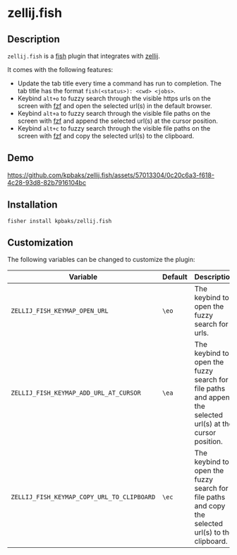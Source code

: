 # zellij.fish

## Description

`zellij.fish` is a [fish](https://fishshell.com) plugin that integrates with [zellij](https://zellij.dev/).

It comes with the following features:

- Update the tab title every time a command has run to completion. The tab title has the format `fish(<status>): <cwd> <jobs>`.
- Keybind `alt+o` to fuzzy search through the visible https urls on the screen with [fzf](https://github.com/junegunn/fzf) and open the selected url(s) in the default browser.
- Keybind `alt+a` to fuzzy search through the visible file paths on the screen with [fzf](https://github.com/junegunn/fzf) and append the selected url(s) at the cursor position.
- Keybind `alt+c` to fuzzy search through the visible file paths on the screen with [fzf](https://github.com/junegunn/fzf) and copy the selected url(s) to the clipboard.

## Demo

https://github.com/kpbaks/zellij.fish/assets/57013304/0c20c6a3-f618-4c28-93d8-82b7916104bc

## Installation

```fish
fisher install kpbaks/zellij.fish
```

## Customization

The following variables can be changed to customize the plugin:

| Variable                  | Default   | Description                                                                                                                                 | Constraints                                                                        |
| ------------------------- | --------- | ------------------------------------------------------------------------------------------------------------------------------------------- | ---------------------------------------------------------------------------------- |
| `ZELLIJ_FISH_KEYMAP_OPEN_URL` | `\eo`   | The keybind to open the fuzzy search for urls.                                                                                              | Must be a valid keybind understood by `bind`                                                            |
| `ZELLIJ_FISH_KEYMAP_ADD_URL_AT_CURSOR` | `\ea`   | The keybind to open the fuzzy search for file paths and append the selected url(s) at the cursor position.                                                                                              | Must be a valid keybind understood by `bind`                                                            |
| `ZELLIJ_FISH_KEYMAP_COPY_URL_TO_CLIPBOARD` | `\ec`   | The keybind to open the fuzzy search for file paths and copy the selected url(s) to the clipboard.                                                                                              | Must be a valid keybind understood by `bind`                                                            |
